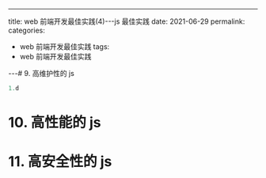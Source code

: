 ---

title: web 前端开发最佳实践(4)---js 最佳实践
date: 2021-06-29
permalink:
categories:

- web 前端开发最佳实践
  tags:
- web 前端开发最佳实践

---# 9. 高维护性的 js

```js
1.d
```

# 10. 高性能的 js

# 11. 高安全性的 js
